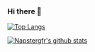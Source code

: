 ### Hi there 👋

<!--
**Napstergfr/Napstergfr** is a ✨ _special_ ✨ repository because its `README.md` (this file) appears on your GitHub profile.

Here are some ideas to get you started:

- 🔭 I’m currently working on ...
- 🌱 I’m currently learning ...
- 👯 I’m looking to collaborate on ...
- 🤔 I’m looking for help with ...
- 💬 Ask me about ...
- 📫 How to reach me: ...
- 😄 Pronouns: ...
- ⚡ Fun fact: ...
-->
[![Top Langs](https://github-readme-stats.vercel.app/api/top-langs/?username=Napstergfr&layout=compact)](https://github.com/Napstergfr/Napstergfr)

[![Napstergfr's github stats](https://github-readme-stats.vercel.app/api?username=Napstergfr)](https://github.com/Napstergfr/Napstergfr)
